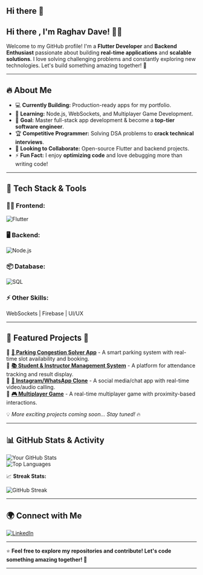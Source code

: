 ## Hi there 👋

<!--
**Neutrino-18/Neutrino-18** is a ✨ _special_ ✨ repository because its `README.md` (this file) appears on your GitHub profile.

Here are some ideas to get you started:

- 🔭 I’m currently working on ...
- 🌱 I’m currently learning ...
- 👯 I’m looking to collaborate on ...
- 🤔 I’m looking for help with ...
- 💬 Ask me about ...
- 📫 How to reach me: ...
- 😄 Pronouns: ...
- ⚡ Fun fact: ...
-->
## Hi there , I'm Raghav Dave! 👋🚀

Welcome to my GitHub profile! I'm a **Flutter Developer** and **Backend Enthusiast** passionate about building **real-time applications** and **scalable solutions**. I love solving challenging problems and constantly exploring new technologies. Let's build something amazing together! 🚀

---

## 🔥 About Me
- 💻 **Currently Building:** Production-ready apps for my portfolio.
- 🌱 **Learning:** Node.js, WebSockets, and Multiplayer Game Development.
- 🎯 **Goal:** Master full-stack app development & become a **top-tier software engineer**.
- 🏆 **Competitive Programmer:** Solving DSA problems to **crack technical interviews**.
- 🤝 **Looking to Collaborate:** Open-source Flutter and backend projects.
- ⚡ **Fun Fact:** I enjoy **optimizing code** and love debugging more than writing code!

---

## 🚀 Tech Stack & Tools

### **👨‍💻 Frontend:**
![Flutter](https://img.shields.io/badge/Flutter-02569B?style=for-the-badge&logo=flutter&logoColor=white)

### **🖥️ Backend:**
![Node.js](https://img.shields.io/badge/Node.js-339933?style=for-the-badge&logo=nodedotjs&logoColor=white)

### **📦 Database:**
![SQL](https://img.shields.io/badge/SQL-4479A1?style=for-the-badge&logo=database&logoColor=white)

### **⚡ Other Skills:**
WebSockets | Firebase | UI/UX 

---

## 📌 Featured Projects 🚀

🔹 **[🚗 Parking Congestion Solver App](#)** - A smart parking system with real-time slot availability and booking.  
🔹 **[📚 Student & Instructor Management System](#)** - A platform for attendance tracking and result display.  
🔹 **[📸 Instagram/WhatsApp Clone](#)** - A social media/chat app with real-time video/audio calling.  
🔹 **[🎮 Multiplayer Game](#)** - A real-time multiplayer game with proximity-based interactions.  

💡 *More exciting projects coming soon... Stay tuned!* 🔥

---

## 📊 GitHub Stats & Activity

![Your GitHub Stats](https://github-readme-stats.vercel.app/api?username=Neutrino-18&show_icons=true&theme=tokyonight)  
![Top Languages](https://github-readme-stats.vercel.app/api/top-langs/?username=Neutrino-18&layout=compact&theme=tokyonight)

📈 **Streak Stats:**  

![GitHub Streak](https://github-readme-streak-stats.herokuapp.com/?user=Neutrino-18&theme=tokyonight)

---

## 🌍 Connect with Me

[![LinkedIn](https://img.shields.io/badge/LinkedIn-0077B5?style=for-the-badge&logo=linkedin&logoColor=white)](www.linkedin.com/in/raghav-dave-27087225b)  

---

⭐️ **Feel free to explore my repositories and contribute! Let's code something amazing together! 🚀**

---
